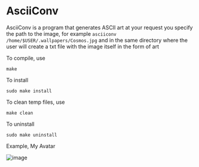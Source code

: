 # AsciiConv
AsciiConv is a program that generates ASCII art at your request you specify the path to the image, for example ```asciiconv /home/$USER/.wallpapers/Cosmos.jpg``` and in the same directory where the user will create a txt file with the image itself in the form of art

To compile, use
```
make
```
To install
```
sudo make install
```
To clean temp files, use
```
make clean
```
To uninstall
```
sudo make uninstall
```

Example, My Avatar

![image](https://github.com/user-attachments/assets/20205f0c-0698-486b-9197-766a0bc711f2)


